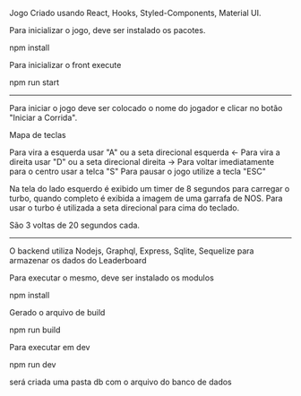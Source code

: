 Jogo Criado usando React, Hooks, Styled-Components, Material UI.

Para inicializar o jogo, deve ser instalado os pacotes.

npm install

Para inicializar o front execute

npm run start


--------

Para iniciar o jogo deve ser colocado o nome do jogador e clicar no botão "Iniciar a Corrida".

Mapa de teclas

Para vira a esquerda usar "A" ou a seta direcional esquerda <-
Para vira a direita usar "D" ou a seta direcional direita ->
Para voltar imediatamente para o centro usar a telca "S"
Para pausar o jogo utilize a tecla "ESC"

Na tela do lado esquerdo é exibido um timer de 8 segundos para carregar o turbo, quando completo é exibida a imagem de uma garrafa de NOS. 
Para usar o turbo é utilizada a seta direcional para cima do teclado.

São 3 voltas de 20 segundos cada.


-------

O backend utiliza Nodejs, Graphql, Express, Sqlite, Sequelize para armazenar os dados do Leaderboard

Para executar o mesmo, deve ser instalado os modulos

npm install

Gerado o arquivo de build 

npm run build

Para executar em dev 

npm run dev

será criada uma pasta db com o arquivo do banco de dados